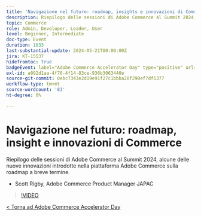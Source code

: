```yaml
---
title: 'Navigazione nel futuro: roadmap, insights e innovazioni di Commerce'
description: Riepilogo delle sessioni di Adobe Commerce al Summit 2024, alcune delle nuove innovazioni introdotte nella piattaforma Adobe Commerce sulla roadmap a breve termine.
topic: Commerce
role: Admin, Developer, Leader, User
level: Beginner, Intermediate
doc-type: Event
duration: 1033
last-substantial-update: 2024-05-21T00:00:00Z
jira: KT-15537
hidefromtoc: true
badgeEvent: label="Adobe Commerce Accelerator Day" type="positive" url="https://experienceleague.adobe.com/it/docs/events/apac-commerce-recordings/2024/overview"
exl-id: a092d1aa-4f76-4f14-83ce-936b3063440e
source-git-commit: 0ebc7343e2d19e91f27c1bbba20f290ef7df5377
workflow-type: tm+mt
source-wordcount: '83'
ht-degree: 0%

---
```


# Navigazione nel futuro: roadmap, insight e innovazioni di Commerce

Riepilogo delle sessioni di Adobe Commerce al Summit 2024, alcune delle nuove innovazioni introdotte nella piattaforma Adobe Commerce sulla roadmap a breve termine.

+ Scott Rigby, Adobe Commerce Product Manager JAPAC

>[!VIDEO](https://video.tv.adobe.com/v/3454567/?learn=on&captions=ita)

[&lt; Torna ad Adobe Commerce Accelerator Day](./overview.md)

